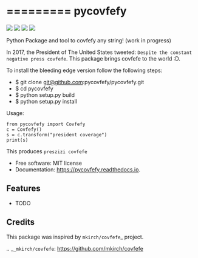 =========
pycovfefy
=========

[<img src="https://img.shields.io/pypi/v/pycovfefy.svg">](https://pypi.python.org/pypi/pycovfefy)
[<img src="https://img.shields.io/travis/pycovfefy/pycovfefy.svg">](https://travis-ci.org/pycovfefy/pycovfefy)
[<img src="https://readthedocs.org/projects/pycovfefy/badge/?version=latest">](https://pycovfefy.readthedocs.io/en/latest/?badge=latest)
[<img src="https://pyup.io/repos/github/pycovfefy/pycovfefy/shield.svg">](https://pyup.io/repos/github/pycovfefy/pycovfefy/)


Python Package and tool to covfefy any string! (work in progress)

In 2017, the President of The United States tweeted: `Despite the constant negative press covfefe`. This package brings covfefe to the world :D.

To install the bleeding edge version follow the following steps:

- $ git clone git@github.com:pycovfefy/pycovfefy.git
- $ cd pycovfefy
- $ python setup.py build
- $ python setup.py install


Usage:

    from pycovfefy import Covfefy
    c = Covfefy()
    s = c.transform("president coverage")
    print(s)


This produces `preszizi covfefe`


* Free software: MIT license
* Documentation: https://pycovfefy.readthedocs.io.


Features
--------

* TODO

Credits
-------

This package was inspired by `mkirch/covfefe`_ project.

.. _`_mkirch/covfefe`: https://github.com/mkirch/covfefe

